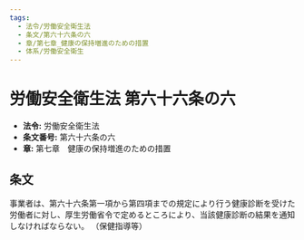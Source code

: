 ```yaml
---
tags:
  - 法令/労働安全衛生法
  - 条文/第六十六条の六
  - 章/第七章_健康の保持増進のための措置
  - 体系/労働安全衛生
---
```

# 労働安全衛生法 第六十六条の六

- **法令:** 労働安全衛生法
- **条文番号:** 第六十六条の六
- **章:** 第七章　健康の保持増進のための措置

## 条文
事業者は、第六十六条第一項から第四項までの規定により行う健康診断を受けた労働者に対し、厚生労働省令で定めるところにより、当該健康診断の結果を通知しなければならない。
（保健指導等）

